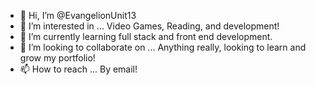 - 👋 Hi, I’m @EvangelionUnit13
- 👀 I’m interested in ... Video Games, Reading, and development!
- 🌱 I’m currently learning full stack and front end development.
- 💞️ I’m looking to collaborate on ... Anything really, looking to learn and grow my portfolio!
- 📫 How to reach ... By email! 

<!---
EvangelionUnit13/EvangelionUnit13 is a ✨ special ✨ repository because its `README.md` (this file) appears on your GitHub profile.
You can click the Preview link to take a look at your changes.
--->
